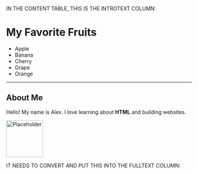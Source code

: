 IN THE CONTENT TABLE, THIS IS THE INTROTEXT COLUMN:
<h1>My Favorite Fruits</h1>
<ul>
<li>Apple</li>
<li>Banana</li>
<li>Cherry</li>
<li>Grape</li>
<li>Orange</li>
</ul>
<hr />
<h2>About Me</h2>
<p>Hello! My name is Alex. I love learning about <strong>HTML</strong> and building websites.</p>
<p><img style="margin-right: 16px;" src="https://placehold.co/100x100" alt="Placeholder" width="100" height="100" /></p>


IT NEEDS TO CONVERT AND PUT THIS INTO THE FULLTEXT COLUMN:
<!-- {
  "type": "layout",
  "children": [
    {
      "type": "section",
      "props": {
        "image_position": "center-center",
        "style": "default",
        "title_breakpoint": "xl",
        "title_position": "top-left",
        "title_rotation": "left",
        "vertical_align": "middle",
        "width": "default"
      },
      "children": [
        {
          "type": "row",
          "children": [
            {
              "type": "column",
              "props": {
                "image_position": "center-center",
                "position_sticky_breakpoint": "m"
              },
              "children": [
                {
                  "type": "headline",
                  "props": {
                    "content": "My Favorite Fruits",
                    "title_element": "h1"
                  }
                },
                {
                  "type": "divider",
                  "props": {
                    "divider_element": "hr"
                  }
                },
                {
                  "type": "headline",
                  "props": {
                    "content": "About Me",
                    "title_element": "h2"
                  }
                },
                {
                  "type": "text",
                  "props": {
                    "column_breakpoint": "m",
                    "content": "Hello! My name is Alex. I love learning about <strong>HTML</strong> and building websites.",
                    "margin": "default"
                  }
                },
                {
                  "type": "image",
                  "props": {
                    "image": "https://placehold.co/100x100",
                    "image_alt": "Placeholder",
                    "image_height": 100,
                    "image_svg_color": "emphasis",
                    "image_width": 100,
                    "margin": "default"
                  }
                }
              ]
            }
          ]
        }
      ]
    }
  ],
  "version": "4.5.15",
  "yooessentialsVersion": "2.3.12"
} -->